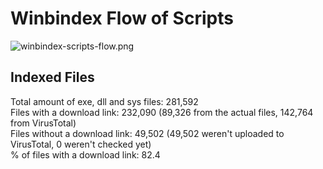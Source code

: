 # Winbindex Flow of Scripts

![winbindex-scripts-flow.png](winbindex-scripts-flow.png)

## Indexed Files

<!--FileStats-->
Total amount of exe, dll and sys files: 281,592  
Files with a download link: 232,090 (89,326 from the actual files, 142,764 from VirusTotal)  
Files without a download link: 49,502 (49,502 weren't uploaded to VirusTotal, 0 weren't checked yet)  
% of files with a download link: 82.4  
<!--/FileStats-->
